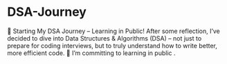 # DSA-Journey
🧠 Starting My DSA Journey – Learning in Public!  After some reflection, I’ve decided to dive into Data Structures &amp; Algorithms (DSA) – not just to prepare for coding interviews, but to truly understand how to write better, more efficient code.  🎯 I’m committing to learning in public .
